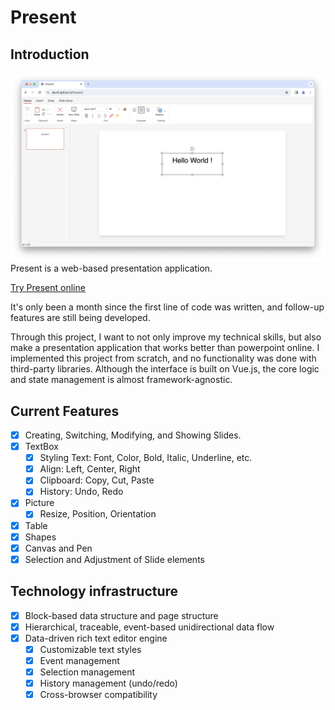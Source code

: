 # Present

## Introduction

![](./screenshot.png)
Present is a web-based presentation application.

[Try Present online](https://devlzl.github.io/Present/)

It's only been a month since the first line of code was written, and follow-up features are still being developed.

Through this project, I want to not only improve my technical skills, but also make a presentation application that works better than powerpoint online.
I implemented this project from scratch, and no functionality was done with third-party libraries.
Although the interface is built on Vue.js, the core logic and state management is almost framework-agnostic.

## Current Features

- [x] Creating, Switching, Modifying, and Showing Slides.
- [x] TextBox
  - [x] Styling Text: Font, Color, Bold, Italic, Underline, etc.
  - [x] Align: Left, Center, Right
  - [x] Clipboard: Copy, Cut, Paste
  - [x] History: Undo, Redo
- [x] Picture
  - [x] Resize, Position, Orientation
- [x] Table
- [x] Shapes
- [x] Canvas and Pen
- [x] Selection and Adjustment of Slide elements

## Technology infrastructure

- [x] Block-based data structure and page structure
- [x] Hierarchical, traceable, event-based unidirectional data flow
- [x] Data-driven rich text editor engine
  - [x] Customizable text styles
  - [x] Event management
  - [x] Selection management
  - [x] History management (undo/redo)
  - [x] Cross-browser compatibility
